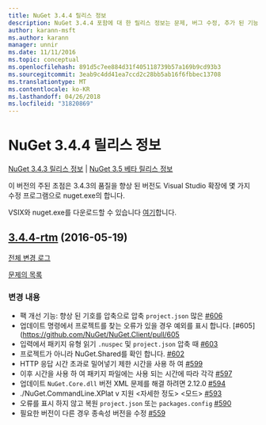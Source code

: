 ```yaml
---
title: NuGet 3.4.4 릴리스 정보
description: NuGet 3.4.4 포함에 대 한 릴리스 정보는 문제, 버그 수정, 추가 된 기능 및 Dcr 알려져 있습니다.
author: karann-msft
ms.author: karann
manager: unnir
ms.date: 11/11/2016
ms.topic: conceptual
ms.openlocfilehash: 891d5c7ee884d31f405118739b57a169b9cd93b3
ms.sourcegitcommit: 3eab9c4dd41ea7ccd2c28bb5ab16f6fbbec13708
ms.translationtype: MT
ms.contentlocale: ko-KR
ms.lasthandoff: 04/26/2018
ms.locfileid: "31820869"
---
```

# <a name="nuget-344-release-notes"></a>NuGet 3.4.4 릴리스 정보

[NuGet 3.4.3 릴리스 정보](../release-notes/nuget-3.4.3.md) | [NuGet 3.5 베타 릴리스 정보](../release-notes/nuget-3.5-Beta.md)

이 버전의 주된 초점은 3.4.3의 품질을 향상 된 버전도 Visual Studio 확장에 몇 가지 수정 프로그램으로 nuget.exe의 합니다.

VSIX와 nuget.exe를 다운로드할 수 있습니다 [여기](https://dist.nuget.org/index.html)합니다.

## <a name="344-rtmhttpsgithubcomnugetnugetclienttree344-rtm-2016-05-19"></a>[3.4.4-rtm](https://github.com/NuGet/NuGet.Client/tree/3.4.4-rtm) (2016-05-19)

[전체 변경 로그](https://github.com/NuGet/NuGet.Client/compare/3.5.0-beta-final...3.4.4-rtm)

[문제의 목록](https://github.com/NuGet/Home/issues?q=is%3Aissue+milestone%3A3.4.4+is%3Aclosed)

### <a name="changes"></a>변경 내용

- 팩 개선 기능: 향상 된 기호를 압축으로 압축 `project.json` 많은 [ \#606](https://github.com/NuGet/NuGet.Client/pull/606)
- 업데이트 명령에서 프로젝트를 찾는 오류가 있을 경우 예외를 표시 합니다. [\#605] (https://github.com/NuGet/NuGet.Client/pull/605
- 입력에서 패키지 유형 읽기 `.nuspec` 및 `project.json` 압축 때 [ \#603](https://github.com/NuGet/NuGet.Client/pull/603)
- 프로젝트가 아니라 NuGet.Shared를 확인 합니다. [\#602](https://github.com/NuGet/NuGet.Client/pull/602)
- HTTP 응답 시간 초과로 밀어넣기 제한 시간을 사용 하 여 [ \#599](https://github.com/NuGet/NuGet.Client/pull/599)
- 이후 시간을 사용 하 여 패키지 파일에는 사용 되는 시간에 따라 각각 [ \#597](https://github.com/NuGet/NuGet.Client/pull/597)
- 업데이트 `NuGet.Core.dll` 버전 XML 문제를 해결 하려면 2.12.0 [ \#594](https://github.com/NuGet/NuGet.Client/pull/594)
- ./NuGet.CommandLine.XPlat v 지원 \<자세한 정도\> \<모드\> [ \#593](https://github.com/NuGet/NuGet.Client/pull/593)
- 오류를 표시 하지 않고 복원 `project.json` 또는 `packages.config` [ \#590](https://github.com/NuGet/NuGet.Client/pull/590)
- 필요한 버전이 다른 경우 종속성 버전을 수정 [ \#559](https://github.com/NuGet/NuGet.Client/pull/559)